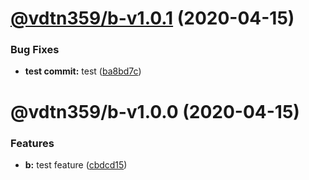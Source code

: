 # [@vdtn359/b-v1.0.1](https://github.com/sportywide/mono-repo-test/compare/@vdtn359/b-v1.0.0...@vdtn359/b-v1.0.1) (2020-04-15)


### Bug Fixes

* **test commit:** test ([ba8bd7c](https://github.com/sportywide/mono-repo-test/commit/ba8bd7c653e403b298fbf64ea09d0dc9532b360f))

# @vdtn359/b-v1.0.0 (2020-04-15)


### Features

* **b:** test feature ([cbdcd15](https://github.com/sportywide/mono-repo-test/commit/cbdcd158c93c2e3a35a6ea299fc8b3fad79db999))
